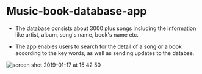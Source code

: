# Music-book-database-app

* The database consists about 3000 plus songs including the information like artist, album, song's name, book's name etc.

* The app enables users to search for the detail of a song or a book according to the key words, as well as sending updates to the databse. 


![screen shot 2019-01-17 at 15 42 50](https://user-images.githubusercontent.com/19273816/51305074-c9761b80-1a74-11e9-98f3-94194a3843e1.png)

